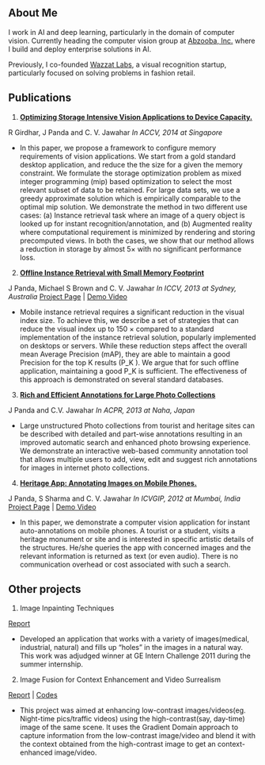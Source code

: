 ## About Me

I work in AI and deep learning, particularly in the domain of computer vision. Currently heading the computer vision group at [Abzooba, Inc.](https://xpresso.ai) where I build and deploy enterprise solutions in AI. 

Previously, I co-founded [Wazzat Labs](https://wazzatlabs.com), a visual recognition startup, particularly focused on solving problems in fashion retail.

## Publications

1. **[Optimizing Storage Intensive Vision Applications to Device Capacity.](https://cvit.iiit.ac.in/images/ConferencePapers/2014/Rohit2014Optimizing.pdf)**

  R Girdhar,  J Panda and C. V. Jawahar *In ACCV, 2014 at Singapore*
  - In this paper, we propose a framework to configure memory requirements of vision applications. We start from a gold standard desktop application, and reduce the the size for a given the memory constraint. We formulate the storage optimization problem as mixed integer programming (mip) based optimization to select the most relevant subset of data to be retained. For large data sets, we use a greedy approximate solution which is empirically comparable to the optimal mip solution. We demonstrate the method in two different use cases: (a) Instance retrieval task where an image of a query object is looked up for instant recognition/annotation, and (b) Augmented reality where computational requirement is minimized by rendering and storing precomputed views. In both the cases, we show that our method allows a reduction in storage by almost 5× with no significant performance loss.
  
2. **[Offline Instance Retrieval with Small Memory Footprint](http://researchweb.iiit.ac.in/~jayaguru.panda/PandaICCV13/Panda_ICCV13.pdf)**

  J Panda, Michael S Brown and C. V. Jawahar *In ICCV, 2013 at Sydney, Australia* 
[Project Page](http://researchweb.iiit.ac.in/~jayaguru.panda/PandaICCV13/) | 
[Demo Video](http://www.youtube.com/watch?v=P6oz597xmXs)
  - Mobile instance retrieval requires a significant reduction in the visual index size. To achieve this, we describe a set of strategies that can reduce the visual index up to 150 × compared to a standard implementation of the instance retrieval solution, popularly implemented on desktops or servers. While these reduction steps affect the overall mean Average Precision (mAP), they are able to maintain a good Precision for the top K results (P_K ). We argue that for such offline application, maintaining a good P_K is sufficient. The effectiveness of this approach is demonstrated on several standard databases.
  
3. **[Rich and Efficient Annotations for Large Photo Collections](http://web.iiit.ac.in/~jayaguru.pandaug08/Jay_ACPR_crc.pdf)**

  J Panda and C.V. Jawahar *In ACPR, 2013 at Naha, Japan*  
  - Large unstructured Photo collections from tourist and heritage sites can be described with detailed and part-wise annotations resulting in an improved automatic search and enhanced photo browsing experience. We demonstrate an interactive web-based community annotation tool that allows multiple users to add, view, edit and suggest rich annotations for images in internet photo collections.
  
4. **[Heritage App: Annotating Images on Mobile Phones.](https://researchweb.iiit.ac.in/~jayaguru.panda/HeritageApp/Panda_HeritageApp_ICVGIP12.pdf)**

  J Panda, S Sharma and C. V. Jawahar *In ICVGIP, 2012 at Mumbai, India* 
[Project Page](http://researchweb.iiit.ac.in/~jayaguru.panda/HeritageApp/) | 
[Demo Video](https://researchweb.iiit.ac.in/~jayaguru.panda/HeritageApp/Jay-ICVGIP12-Demo.avi)
  - In this paper, we demonstrate a computer vision application for instant auto-annotations on mobile phones. A tourist or a student, visits a heritage monument or site and is interested in specific artistic details of the structures. He/she queries the app with concerned images and the relevant information is returned as text (or even audio). There is no communication overhead or cost associated with such a search.

## Other projects
1. Image Inpainting Techniques

[Report](https://web.iiit.ac.in/~jayaguru.pandaug08/ImageInpaintingPPT.pdf)
  - Developed an application that works with a variety of images(medical, industrial, natural) and fills up “holes” in the images in a natural way. This work was adjudged winner at GE Intern Challenge 2011 during the summer internship. 

2. Image Fusion for Context Enhancement and Video Surrealism

[Report](https://web.iiit.ac.in/~jayaguru.pandaug08/imageFusionPPT.pdf) | [Codes](https://web.iiit.ac.in/~jayaguru.pandaug08/Project.CODE.tar.gz)
  - This project was aimed at enhancing low-contrast images/videos(eg. Night-time pics/traffic videos) using the high-contrast(say, day-time) image of the same scene. It uses the Gradient Domain approach to capture information from the low-contrast image/video and blend it with the context obtained from the high-contrast image to get an context-enhanced image/video. 
